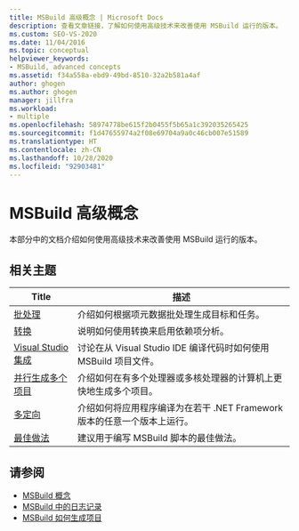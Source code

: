 ```yaml
---
title: MSBuild 高级概念 | Microsoft Docs
description: 查看文章链接，了解如何使用高级技术来改善使用 MSBuild 运行的版本。
ms.custom: SEO-VS-2020
ms.date: 11/04/2016
ms.topic: conceptual
helpviewer_keywords:
- MSBuild, advanced concepts
ms.assetid: f34a558a-ebd9-49bd-8510-32a2b581a4af
author: ghogen
ms.author: ghogen
manager: jillfra
ms.workload:
- multiple
ms.openlocfilehash: 58974778be615f2b0455f5b65a1c392035265425
ms.sourcegitcommit: f1d47655974a2f08e69704a9a0c46cb007e51589
ms.translationtype: HT
ms.contentlocale: zh-CN
ms.lasthandoff: 10/28/2020
ms.locfileid: "92903481"
---
```

# <a name="msbuild-advanced-concepts"></a>MSBuild 高级概念

本部分中的文档介绍如何使用高级技术来改善使用 MSBuild 运行的版本。

## <a name="related-topics"></a>相关主题

|Title|描述|
|-----------|-----------------|
|[批处理](../msbuild/msbuild-batching.md)|介绍如何根据项元数据批处理生成目标和任务。|
|[转换](../msbuild/msbuild-transforms.md)|说明如何使用转换来启用依赖项分析。|
|[Visual Studio 集成](../msbuild/visual-studio-integration-msbuild.md)|讨论在从 Visual Studio IDE 编译代码时如何使用 MSBuild 项目文件。|
|[并行生成多个项目](../msbuild/building-multiple-projects-in-parallel-with-msbuild.md)|介绍如何在有多个处理器或多核处理器的计算机上更快地生成多个项目。|
|[多定向](../msbuild/msbuild-multitargeting-overview.md)|介绍如何将应用程序编译为在若干 .NET Framework 版本的任意一个版本上运行。|
|[最佳做法](../msbuild/msbuild-best-practices.md)|建议用于编写 MSBuild 脚本的最佳做法。|

## <a name="see-also"></a>请参阅

- [MSBuild 概念](../msbuild/msbuild-concepts.md)
- [MSBuild 中的日志记录](../msbuild/logging-in-msbuild.md)
- [MSBuild 如何生成项目](build-process-overview.md)